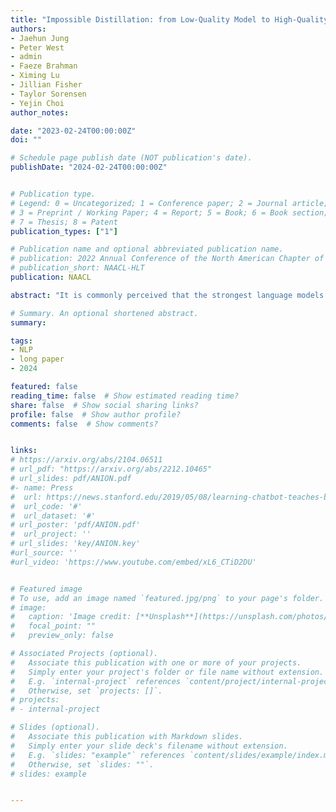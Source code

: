 ```yaml
---
title: "Impossible Distillation: from Low-Quality Model to High-Quality Dataset & Model for Summarization and Paraphrasing"
authors:
- Jaehun Jung
- Peter West
- admin
- Faeze Brahman
- Ximing Lu
- Jillian Fisher
- Taylor Sorensen
- Yejin Choi
author_notes:

date: "2023-02-24T00:00:00Z"
doi: ""

# Schedule page publish date (NOT publication's date).
publishDate: "2024-02-24T00:00:00Z"


# Publication type.
# Legend: 0 = Uncategorized; 1 = Conference paper; 2 = Journal article;
# 3 = Preprint / Working Paper; 4 = Report; 5 = Book; 6 = Book section;
# 7 = Thesis; 8 = Patent
publication_types: ["1"]

# Publication name and optional abbreviated publication name.
# publication: 2022 Annual Conference of the North American Chapter of the Association for Computational Linguistics
# publication_short: NAACL-HLT
publication: NAACL

abstract: "It is commonly perceived that the strongest language models (LMs) rely on a combination of massive scale, instruction data, and human feedback to perform specialized tasks -- e.g., summarization and paraphrasing, without supervision. In this paper, we propose that language models can learn to summarize and paraphrase sentences, with none of these 3 factors. We present Impossible Distillation, a framework that distills a task-specific dataset directly from an off-the-shelf LM, even when it is impossible for the LM itself to reliably solve the task. By training a student model on the generated dataset and amplifying its capability through self-distillation, our method yields a high-quality model and dataset from a low-quality teacher model, without the need for scale or supervision. Using Impossible Distillation, we are able to distill an order of magnitude smaller model (with only 770M parameters) that outperforms 175B parameter GPT-3, in both quality and controllability, as confirmed by automatic and human evaluations. Furthermore, as a useful byproduct of our approach, we obtain DimSum+, a high-quality dataset with 3.4M sentence summaries and paraphrases. Our analyses show that this dataset, as a purely LM-generated corpus, is more diverse and more effective for generalization to unseen domains than all human-authored datasets -- including Gigaword with 4M samples."

# Summary. An optional shortened abstract.
summary:

tags:
- NLP
- long paper
- 2024

featured: false
reading_time: false  # Show estimated reading time?
share: false  # Show social sharing links?
profile: false  # Show author profile?
comments: false  # Show comments?


links:
# https://arxiv.org/abs/2104.06511
# url_pdf: "https://arxiv.org/abs/2212.10465"
# url_slides: pdf/ANION.pdf
#- name: Press
#  url: https://news.stanford.edu/2019/05/08/learning-chatbot-teaches-beats-flashcards/
#  url_code: '#'
#  url_dataset: '#'
# url_poster: 'pdf/ANION.pdf'
#  url_project: ''
# url_slides: 'key/ANION.key'
#url_source: ''
#url_video: 'https://www.youtube.com/embed/xL6_CTiD2DU'


# Featured image
# To use, add an image named `featured.jpg/png` to your page's folder.
# image:
#   caption: 'Image credit: [**Unsplash**](https://unsplash.com/photos/pLCdAaMFLTE)'
#   focal_point: ""
#   preview_only: false

# Associated Projects (optional).
#   Associate this publication with one or more of your projects.
#   Simply enter your project's folder or file name without extension.
#   E.g. `internal-project` references `content/project/internal-project/index.md`.
#   Otherwise, set `projects: []`.
# projects:
# - internal-project

# Slides (optional).
#   Associate this publication with Markdown slides.
#   Simply enter your slide deck's filename without extension.
#   E.g. `slides: "example"` references `content/slides/example/index.md`.
#   Otherwise, set `slides: ""`.
# slides: example


---
```



<!-- {{% callout note %}}
Click the *Cite* button above to demo the feature to enable visitors to import publication metadata into their reference management software.
{{% /callout %}}

{{% callout note %}}
Create your slides in Markdown - click the *Slides* button to check out the example.
{{% /callout %}}

Supplementary notes can be added here, including [code, math, and images](https://wowchemy.com/docs/writing-markdown-latex/). -->
